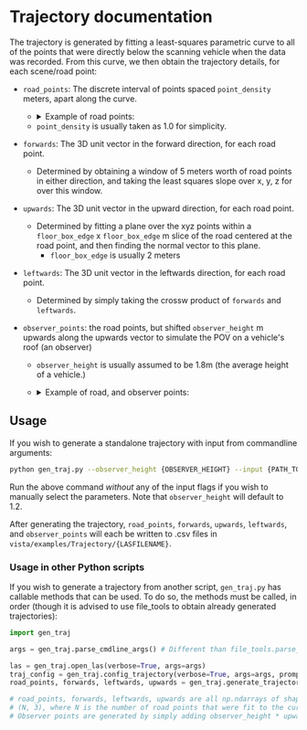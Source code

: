 # Trajectory documentation

The trajectory is generated by fitting a least-squares parametric curve to all of the points that were directly below the scanning vehicle when the data was recorded.
From this curve, we then obtain the trajectory details, for each scene/road point:

- ``road_points``: The discrete interval of points spaced ``point_density`` meters, apart along the curve.
  - <details><summary>Example of road points:</summary>

    ![Road points](images/road_points_example.png)
  </details>

  - ``point_density`` is usually taken as 1.0 for simplicity.
- ``forwards``: The 3D unit vector in the forward direction, for each road point.
  - Determined by obtaining a window of 5 meters worth of road points in either direction, and taking the least squares slope over x, y, z for over this window.
- ``upwards``: The 3D unit vector in the upward direction, for each road point.
  - Determined by fitting a plane over the xyz points within a ``floor_box_edge`` x ``floor_box_edge`` m slice of the road centered at the road point, and then finding the normal vector to this plane.
    - ``floor_box_edge`` is usually 2 meters
- ``leftwards``: The 3D unit vector in the leftwards direction, for each road point.
  - Determined by simply taking the crossw product of ``forwards`` and ``leftwards``.
- ``observer_points``: the road points, but shifted ``observer_height`` m upwards along the upwards vector to simulate the POV on a vehicle's roof (an observer)
  - ``observer_height`` is usually assumed to be 1.8m (the average height of a vehicle.)
  - <details><summary>Example of road, and observer points:</summary>

    ![Road and observer points](images/road_and_observer_points_example.png)

  </details>

## Usage

If you wish to generate a standalone trajectory with input from commandline arguments:

```bash
python gen_traj.py --observer_height {OBSERVER_HEIGHT} --input {PATH_TO_LAS}
```

Run the above command *without* any of the input flags if you wish to manually select the parameters. Note that ``observer_height`` will default to 1.2.

After generating the trajectory, ``road_points``, ``forwards``, ``upwards``, ``leftwards``, and ``observer_points`` will each be written to .csv files in ``vista/examples/Trajectory/{LASFILENAME}``.

### Usage in other Python scripts

If you wish to generate a trajectory from another script, ``gen_traj.py`` has callable methods that can be used. To do so, the methods must be called, in order (though it is advised to use file_tools to obtain already generated trajectories):

```python
import gen_traj

args = gen_traj.parse_cmdline_args() # Different than file_tools.parse_cmdline_args()!

las = gen_traj.open_las(verbose=True, args=args)
traj_config = gen_traj.config_trajectory(verbose=True, args=args, promptuser=False) # Not the trajectory itself
road_points, forwards, leftwards, upwards = gen_traj.generate_trajectory(verbose=True, las_obj=las, traj=traj_config)

# road_points, forwards, leftwards, upwards are all np.ndarrays of shape
# (N, 3), where N is the number of road points that were fit to the curve.
# Observer points are generated by simply adding observer_height * upwards to each road point.
```
